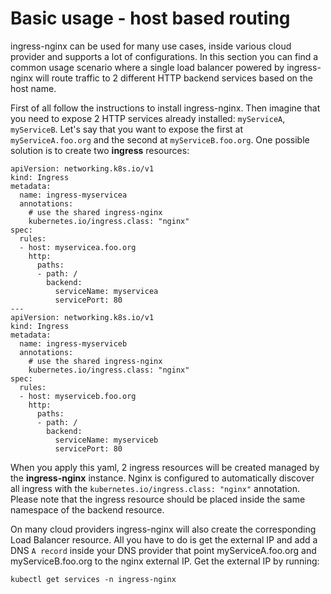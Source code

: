 #  Basic usage - host based routing

ingress-nginx can be used for many use cases, inside various cloud provider and supports a lot of configurations. In this section you can find a common usage scenario where a single load balancer powered by ingress-nginx will route traffic to 2 different HTTP backend services based on the host name.

First of all follow the instructions to install ingress-nginx. Then imagine that you need to expose 2 HTTP services already installed: `myServiceA`, `myServiceB`. Let's say that you want to expose the first at `myServiceA.foo.org` and the second at `myServiceB.foo.org`. One possible solution is to create two **ingress** resources:

```
apiVersion: networking.k8s.io/v1
kind: Ingress
metadata:
  name: ingress-myservicea
  annotations:
    # use the shared ingress-nginx
    kubernetes.io/ingress.class: "nginx"
spec:
  rules:
  - host: myservicea.foo.org
    http:
      paths:
      - path: /
        backend:
          serviceName: myservicea
          servicePort: 80
---
apiVersion: networking.k8s.io/v1
kind: Ingress
metadata:
  name: ingress-myserviceb
  annotations:
    # use the shared ingress-nginx
    kubernetes.io/ingress.class: "nginx"
spec:
  rules:
  - host: myserviceb.foo.org
    http:
      paths:
      - path: /
        backend:
          serviceName: myserviceb
          servicePort: 80
```

When you apply this yaml, 2 ingress resources will be created managed by the **ingress-nginx** instance. Nginx is configured to automatically discover all ingress with the `kubernetes.io/ingress.class: "nginx"` annotation.
Please note that the ingress resource should be placed inside the same namespace of the backend resource.

On many cloud providers ingress-nginx will also create the corresponding Load Balancer resource. All you have to do is get the external IP and add a DNS `A record` inside your DNS provider that point myServiceA.foo.org and myServiceB.foo.org to the nginx external IP. Get the external IP by running:

```
kubectl get services -n ingress-nginx
```

